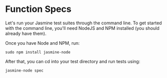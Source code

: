 # Function Specs

Let's run your Jasmine test suites through the command line. To get started with the command line, you'll need NodeJS and NPM installed (you should already have them).

Once you have Node and NPM, run:

```
sudo npm install jasmine-node
```

After that, you can cd into your test directory and run tests using:

```
jasmine-node spec
```